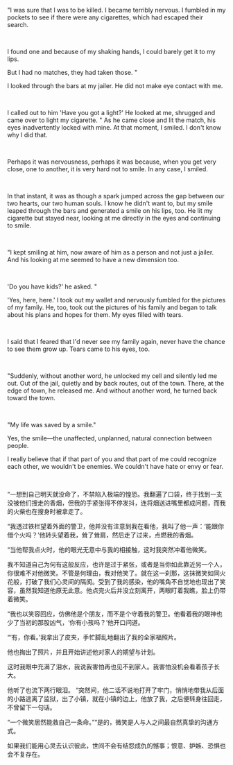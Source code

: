 <p>
	"I was sure that I was to be killed. I became terribly nervous. I fumbled in my pockets to see if there were any cigarettes, which had escaped their search.
</p>
<p>
	<br />
</p>
<p>
	I found one and because of my shaking hands, I could barely get it to my lips.
</p>
<p>
	But I had no matches, they had taken those. "
</p>
<p>
	I looked through the bars at my jailer. He did not make eye contact with me.
</p>
<p>
	<br />
</p>
<p>
	I called out to him 'Have you got a light?' He looked at me, shrugged and came over to light my cigarette. " As he came close and lit the match, his eyes inadvertently locked with mine. At that moment, I smiled. I don't know why I did that.
</p>
<p>
	<br />
</p>
<p>
	Perhaps it was nervousness, perhaps it was because, when you get very close, one to another, it is very hard not to smile. In any case, I smiled.
</p>
<p>
	<br />
</p>
<p>
	In that instant, it was as though a spark jumped across the gap between our two hearts, our two human souls. I know he didn't want to, but my smile leaped through the bars and generated a smile on his lips, too. He lit my cigarette but stayed near, looking at me directly in the eyes and continuing to smile.
</p>
<p>
	<br />
</p>
<p>
	"I kept smiling at him, now aware of him as a person and not just a jailer. And his looking at me seemed to have a new dimension too.
</p>
<p>
	<br />
</p>
<p>
	'Do you have kids?' he asked. "
</p>
<p>
	'Yes, here, here.' I took out my wallet and nervously fumbled for the pictures of my family. He, too, took out the pictures of his family and began to talk about his plans and hopes for them. My eyes filled with tears.
</p>
<p>
	<br />
</p>
<p>
	I said that I feared that I'd never see my family again, never have the chance to see them grow up. Tears came to his eyes, too.
</p>
<p>
	<br />
</p>
<p>
	"Suddenly, without another word, he unlocked my cell and silently led me out. Out of the jail, quietly and by back routes, out of the town. There, at the edge of town, he released me. And without another word, he turned back toward the town.
</p>
<p>
	<br />
</p>
<p>
	"My life was saved by a smile."
</p>
<p>
	Yes, the smile―the unaffected, unplanned, natural connection between people.
</p>
<p>
	I really believe that if that part of you and that part of me could recognize each other, we wouldn't be enemies. We couldn't have hate or envy or fear.
</p>
<p>
	<br />
</p>
<p>
	“一想到自己明天就没命了，不禁陷入极端的惶恐。我翻遍了口袋，终于找到一支没被他们搜走的香烟，但我的手紧张得不停发抖，连将烟送进嘴里都成问题，而我的火柴也在搜身时被拿走了。
</p>
<p>
	“我透过铁栏望着外面的警卫，他并没有注意到我在看他，我叫了他一声：‘能跟你借个火吗？’他转头望着我，耸了耸肩，然后走了过来，点燃我的香烟。
</p>
<p>
	“当他帮我点火时，他的眼光无意中与我的相接触，这时我突然冲着他微笑。
</p>
<p>
	我不知道自己为何有这般反应，也许是过于紧张，或者是当你如此靠近另一个人，你很难不对他微笑。不管是何理由，我对他笑了。就在这一刹那，这抹微笑如同火花般，打破了我们心灵间的隔阂。受到了我的感染，他的嘴角不自觉地也现出了笑容，虽然我知道他原无此意。他点完火后并没立刻离开，两眼盯着我瞧，脸上仍带着微笑。
</p>
<p>
	“我也以笑容回应，仿佛他是个朋友，而不是个守着我的警卫。他看着我的眼神也少了当初的那股凶气，‘你有小孩吗？’他开口问道。
</p>
<p>
	“‘有，你看。’我拿出了皮夹，手忙脚乱地翻出了我的全家福照片。
</p>
<p>
	他也掏出了照片，并且开始讲述他对家人的期望与计划。
</p>
<p>
	这时我眼中充满了泪水，我说我害怕再也见不到家人。我害怕没机会看着孩子长大。
</p>
<p>
	他听了也流下两行眼泪。 “突然间，他二话不说地打开了牢门，悄悄地带我从后面的小路逃离了监狱，出了小镇，就在小镇的边上，他放了我，之后便转身往回走，不曾留下一句话。
</p>
<p>
	“一个微笑居然能救自己一条命。”“是的，微笑是人与人之间最自然真挚的沟通方式。
</p>
<p>
	如果我们能用心灵去认识彼此，世间不会有结怨成仇的憾事；恨意、妒嫉、恐惧也会不复存在。
</p>